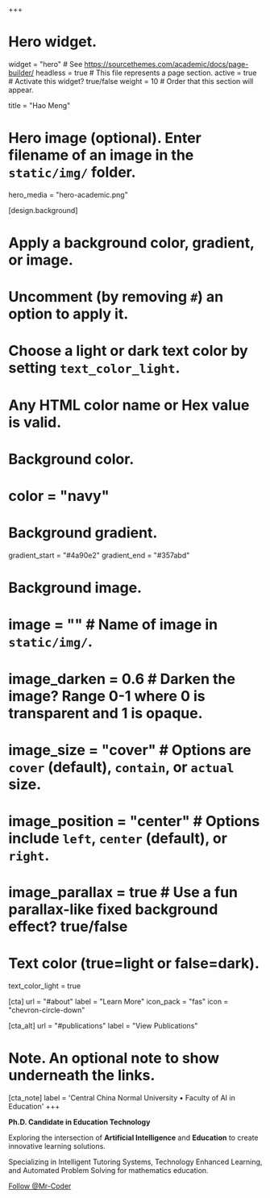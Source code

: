 +++
# Hero widget.
widget = "hero"  # See https://sourcethemes.com/academic/docs/page-builder/
headless = true  # This file represents a page section.
active = true  # Activate this widget? true/false
weight = 10  # Order that this section will appear.

title = "Hao Meng"

# Hero image (optional). Enter filename of an image in the `static/img/` folder.
hero_media = "hero-academic.png"

[design.background]
  # Apply a background color, gradient, or image.
  #   Uncomment (by removing `#`) an option to apply it.
  #   Choose a light or dark text color by setting `text_color_light`.
  #   Any HTML color name or Hex value is valid.

  # Background color.
  # color = "navy"
  
  # Background gradient.
  gradient_start = "#4a90e2"
  gradient_end = "#357abd"
  
  # Background image.
  # image = ""  # Name of image in `static/img/`.
  # image_darken = 0.6  # Darken the image? Range 0-1 where 0 is transparent and 1 is opaque.
  # image_size = "cover"  #  Options are `cover` (default), `contain`, or `actual` size.
  # image_position = "center"  # Options include `left`, `center` (default), or `right`.
  # image_parallax = true  # Use a fun parallax-like fixed background effect? true/false
  
  # Text color (true=light or false=dark).
  text_color_light = true

[cta]
  url = "#about"
  label = "Learn More"
  icon_pack = "fas"
  icon = "chevron-circle-down"
  
[cta_alt]
  url = "#publications"
  label = "View Publications"

# Note. An optional note to show underneath the links.
[cta_note]
  label = 'Central China Normal University • Faculty of AI in Education'
+++

**Ph.D. Candidate in Education Technology**

Exploring the intersection of **Artificial Intelligence** and **Education** to create innovative learning solutions.

Specializing in Intelligent Tutoring Systems, Technology Enhanced Learning, and Automated Problem Solving for mathematics education.

<span style="text-shadow: none;"><a class="github-button" href="https://github.com/Mr-Coder" data-icon="octicon-star" data-size="large" data-show-count="true" aria-label="Star">Follow @Mr-Coder</a></span>
